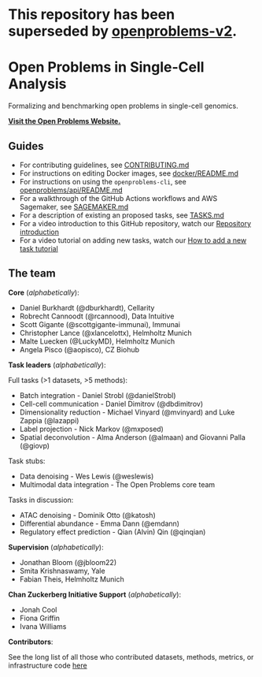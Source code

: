 # This repository has been superseded by [openproblems-v2](https://github.com/openproblems-bio/openproblems-v2).

# Open Problems in Single-Cell Analysis

Formalizing and benchmarking open problems in single-cell genomics.

[**Visit the Open Problems Website.**](https://openproblems.bio/)

## Guides

* For contributing guidelines, see [CONTRIBUTING.md](CONTRIBUTING.md)  
* For instructions on editing Docker images, see [docker/README.md](docker/README.md)  
* For instructions on using the `openproblems-cli`, see
  [openproblems/api/README.md](https://github.com/singlecellopenproblems/SingleCellOpenProblems/tree/master/openproblems/api)
* For a walkthrough of the GitHub Actions workflows and AWS Sagemaker, see
  [SAGEMAKER.md](SAGEMAKER.md)  
* For a description of existing an proposed tasks, see [TASKS.md](TASKS.md)  
* For a video introduction to this GitHub repository, watch our [Repository introduction](https://www.youtube.com/watch?v=tHempZCdXyA)
* For a video tutorial on adding new tasks, watch our [How to add a new task tutorial](https://www.youtube.com/watch?v=tgVG3Hp6mBc)

## The team

**Core** (_alphabetically_):

* Daniel Burkhardt (@dburkhardt), Cellarity
* Robrecht Cannoodt (@rcannood), Data Intuitive
* Scott Gigante (@scottgigante-immunai), Immunai
* Christopher Lance (@xlancelottx), Helmholtz Munich
* Malte Luecken (@LuckyMD), Helmholtz Munich
* Angela Pisco (@aopisco), CZ Biohub

**Task leaders** (_alphabetically_):

Full tasks (>1 datasets, >5 methods):

* Batch integration - Daniel Strobl (@danielStrobl)
* Cell-cell communication - Daniel Dimitrov (@dbdimitrov)
* Dimensionality reduction - Michael Vinyard (@mvinyard) and Luke Zappia (@lazappi)
* Label projection - Nick Markov (@mxposed)
* Spatial deconvolution - Alma Anderson (@almaan) and Giovanni Palla (@giovp)

Task stubs:

* Data denoising - Wes Lewis (@weslewis)
* Multimodal data integration - The Open Problems core team

Tasks in discussion:

* ATAC denoising - Dominik Otto (@katosh)
* Differential abundance - Emma Dann (@emdann)
* Regulatory effect prediction - Qian (Alvin) Qin (@qinqian)

**Supervision** (_alphabetically_):

* Jonathan Bloom (@jbloom22)
* Smita Krishnaswamy, Yale
* Fabian Theis, Helmholtz Munich

**Chan Zuckerberg Initiative Support** (_alphabetically_):

* Jonah Cool
* Fiona Griffin
* Ivana Williams

**Contributors**:

See the long list of all those who contributed datasets, methods, metrics, or
infrastructure code
[here](https://github.com/openproblems-bio/openproblems/graphs/contributors)
